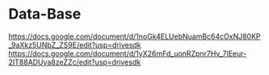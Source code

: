 # Data-Base
https://docs.google.com/document/d/1noGk4ELUebNuamBc64cOxNJ80KP_9aXkz5UNbZ_ZS9E/edit?usp=drivesdk
https://docs.google.com/document/d/1yX26mFd_uonRZpnr7Hv_7lEeur-2IT88ADUya8zeZZc/edit?usp=drivesdk
